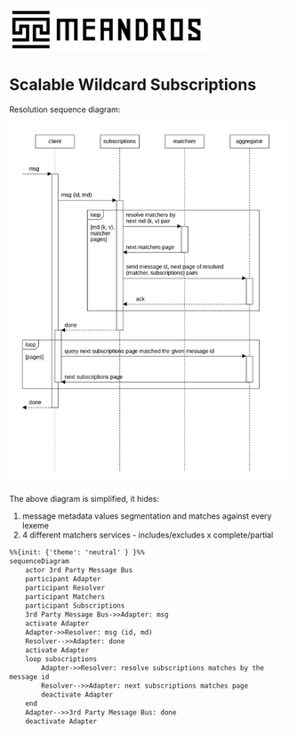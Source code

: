 <img alt="title" height="80" src="title.png"/>

# Scalable Wildcard Subscriptions

Resolution sequence diagram:

![dia-seq-subscription-resolution](dia-seq-subscription-resolution.png)

The above diagram is simplified, it hides:
1. message metadata values segmentation and matches against every lexeme
2. 4 different matchers services - includes/excludes x complete/partial

```mermaid
%%{init: {'theme': 'neutral' } }%%
sequenceDiagram
    actor 3rd Party Message Bus
    participant Adapter
    participant Resolver
    participant Matchers
    participant Subscriptions
    3rd Party Message Bus->>Adapter: msg
    activate Adapter
    Adapter->>Resolver: msg (id, md) 
    Resolver-->>Adapter: done
    activate Adapter
    loop subscriptions
        Adapter->>Resolver: resolve subscriptions matches by the message id
        Resolver-->>Adapter: next subscriptions matches page
        deactivate Adapter
    end
    Adapter-->>3rd Party Message Bus: done
    deactivate Adapter
```